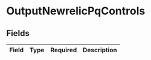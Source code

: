 # OutputNewrelicPqControls


## Fields

| Field       | Type        | Required    | Description |
| ----------- | ----------- | ----------- | ----------- |
